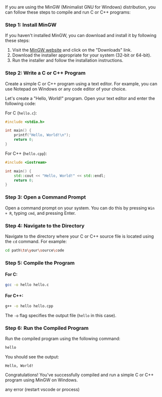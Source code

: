 If you are using the MinGW (Minimalist GNU for Windows) distribution, you can follow these steps to compile and run C or C++ programs:

### Step 1: Install MinGW

If you haven't installed MinGW, you can download and install it by following these steps:

1. Visit the [MinGW website](https://mingw-w64.org/doku.php) and click on the "Downloads" link.
2. Download the installer appropriate for your system (32-bit or 64-bit).
3. Run the installer and follow the installation instructions.

### Step 2: Write a C or C++ Program

Create a simple C or C++ program using a text editor. For example, you can use Notepad on Windows or any code editor of your choice.

Let's create a "Hello, World!" program. Open your text editor and enter the following code:

For C (`hello.c`):
```c
#include <stdio.h>

int main() {
    printf("Hello, World!\n");
    return 0;
}
```

For C++ (`hello.cpp`):
```cpp
#include <iostream>

int main() {
    std::cout << "Hello, World!" << std::endl;
    return 0;
}
```

### Step 3: Open a Command Prompt

Open a command prompt on your system. You can do this by pressing `Win + R`, typing `cmd`, and pressing Enter.

### Step 4: Navigate to the Directory

Navigate to the directory where your C or C++ source file is located using the `cd` command. For example:

```bash
cd path\to\your\source\code
```

### Step 5: Compile the Program

#### For C:
```bash
gcc -o hello hello.c
```

#### For C++:
```bash
g++ -o hello hello.cpp
```

The `-o` flag specifies the output file (`hello` in this case).

### Step 6: Run the Compiled Program

Run the compiled program using the following command:

```bash
hello
```

You should see the output:

```
Hello, World!
```

Congratulations! You've successfully compiled and run a simple C or C++ program using MinGW on Windows.

any error (restart vscode or process)